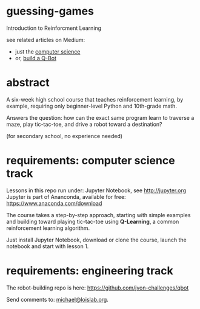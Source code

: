# guessing-games
Introduction to Reinforcment Learning

see related articles on Medium:
  - just the <a href='https://medium.com/@michael_87060/machine-learning-for-10th-graders-d4f9ac7a798'>computer science</a>
  - or, <a href='https://medium.com/@michael_87060/machine-learning-for-10th-graders-d4f9ac7a798'>build a Q-Bot</a>


# abstract
A six-week high school course that teaches reinforcement learning, by example, requiring only beginner-level Python and 10th-grade math.

Answers the question: how can the exact same program learn to traverse a maze, play tic-tac-toe, and drive a robot toward a destination?

(for secondary school, no experience needed)

# requirements: computer science track

Lessons in this repo run under: Jupyter Notebook, see http://jupyter.org
Jupyter is part of Ananconda, available for free: https://www.anaconda.com/download

The course takes a step-by-step approach, starting with simple examples and building toward playing tic-tac-toe using <b>Q-Learning</b>, a common reinforcement learning algorithm.

Just install Jupyter Notebook, download or clone the course, launch the notebook and start with lesson 1.

# requirements: engineering track

The robot-building repo is here: https://github.com/jvon-challenges/qbot

Send comments to: michael@loislab.org.
